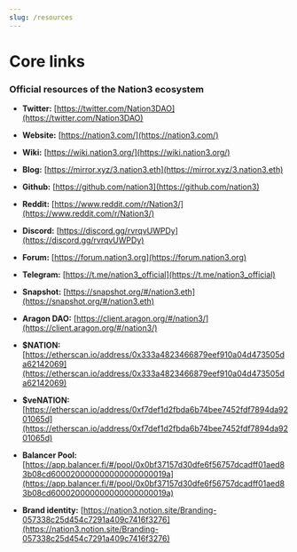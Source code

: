 ```yaml
---
slug: /resources
---
```


# Core links
### Official resources of the Nation3 ecosystem


* **Twitter:** [https://twitter.com/Nation3DAO](https://twitter.com/Nation3DAO)

* **Website:** [https://nation3.com/](https://nation3.com/)

* **Wiki:** [https://wiki.nation3.org/](https://wiki.nation3.org/)

* **Blog:** [https://mirror.xyz/3.nation3.eth](https://mirror.xyz/3.nation3.eth)

* **Github:** [https://github.com/nation3](https://github.com/nation3)

* **Reddit:** [https://www.reddit.com/r/Nation3/](https://www.reddit.com/r/Nation3/)

* **Discord:** [https://discord.gg/rvrqvUWPDy](https://discord.gg/rvrqvUWPDy)

* **Forum:** [https://forum.nation3.org](https://forum.nation3.org)

* **Telegram:** [https://t.me/nation3_official](https://t.me/nation3_official)

* **Snapshot:** [https://snapshot.org/#/nation3.eth](https://snapshot.org/#/nation3.eth)

* **Aragon DAO:** [https://client.aragon.org/#/nation3/](https://client.aragon.org/#/nation3/)

* **$NATION:** [https://etherscan.io/address/0x333a4823466879eef910a04d473505da62142069](https://etherscan.io/address/0x333a4823466879eef910a04d473505da62142069)

* **$veNATION:** [https://etherscan.io/address/0xf7def1d2fbda6b74bee7452fdf7894da9201065d](https://etherscan.io/address/0xf7def1d2fbda6b74bee7452fdf7894da9201065d)

* **Balancer Pool:** [https://app.balancer.fi/#/pool/0x0bf37157d30dfe6f56757dcadff01aed83b08cd600020000000000000000019a](https://app.balancer.fi/#/pool/0x0bf37157d30dfe6f56757dcadff01aed83b08cd600020000000000000000019a)

* **Brand identity:** [https://nation3.notion.site/Branding-057338c25d454c7291a409c7416f3276](https://nation3.notion.site/Branding-057338c25d454c7291a409c7416f3276)
